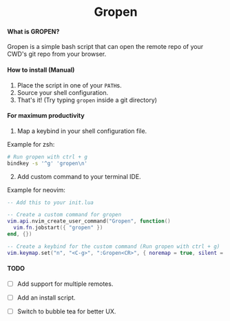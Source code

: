 <div align=center>

# Gropen

</div>

#### What is GROPEN?
Gropen is a simple bash script that can open the remote repo of your CWD's git repo from your browser.

#### How to install (Manual)
1. Place the script in one of your `PATH`s.
2. Source your shell configuration.
3. That's it! (Try typing `gropen` inside a git directory)

#### For maximum productivity
1. Map a keybind in your shell configuration file.

Example for zsh:

```bash
# Run gropen with ctrl + g
bindkey -s '^g' 'gropen\n'
```

2. Add custom command to your terminal IDE.

Example for neovim:

```lua
-- Add this to your init.lua 

-- Create a custom command for gropen
vim.api.nvim_create_user_command("Gropen", function()
  vim.fn.jobstart({ "gropen" })
end, {})

-- Create a keybind for the custom command (Run gropen with ctrl + g)
vim.keymap.set("n", "<C-g>", ":Gropen<CR>", { noremap = true, silent = true })
```

#### TODO
 - [ ] Add support for multiple remotes.
 - [ ] Add an install script.
 - [ ] Switch to bubble tea for better UX.

